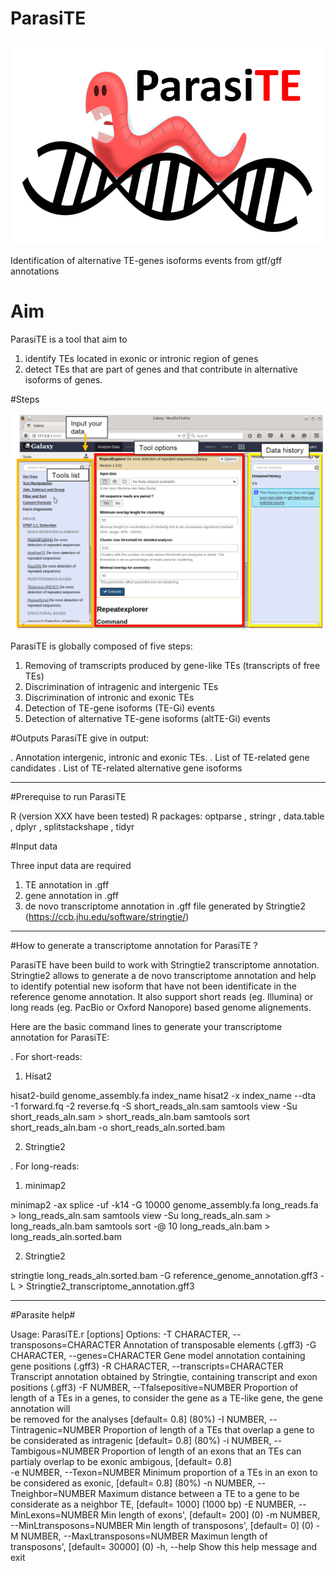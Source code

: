 # ParasiTE

![](https://github.com/JBerthelier/ParasiTE/blob/master/logo.png)

Identification of alternative TE-genes isoforms events from gtf/gff annotations

# Aim 

ParasiTE is a tool that aim to 
1) identify TEs located in exonic or intronic region of genes 
2) detect TEs that are part of genes and that contribute in alternative isoforms of genes.

#Steps

![](https://github.com/JBerthelier/PiRATE/blob/master/pirate-galaxy.PNG?raw=true)

ParasiTE is globally composed of five steps:

1) Removing of tramscripts produced by gene-like TEs (transcripts of free TEs)
2) Discrimination of intragenic and intergenic TEs
3) Discrimination of intronic and exonic TEs
4) Detection of TE-gene isoforms (TE-Gi) events
5) Detection of alternative TE-gene isoforms (altTE-Gi) events

#Outputs
ParasiTE give in output:

. Annotation intergenic, intronic and exonic TEs.
. List of TE-related gene candidates
. List of TE-related alternative gene isoforms

______________________________________

#Prerequise to run ParasiTE

R (version XXX have been tested)
R packages: optparse , stringr , data.table , dplyr , splitstackshape , tidyr

#Input data

Three input data are required

1) TE annotation in .gff 
2) gene annotation in .gff
3) de novo transcriptome annotation in .gff file generated by Stringtie2 (https://ccb.jhu.edu/software/stringtie/)

_____________________________________

#How to generate a transcriptome annotation for ParasiTE ?

ParasiTE have been build to work with Stringtie2 transcriptome annotation. 
Stringtie2 allows to generate a de novo transcriptome annotation and help to identify potential new isoform that have not been identificate in the reference genome annotation.
It also support short reads (eg. Illumina) or long reads (eg. PacBio or Oxford Nanopore) based genome alignements. 

Here are the basic command lines to generate your transcriptome annotation for ParasiTE:

. For short-reads:

1) Hisat2

hisat2-build genome_assembly.fa index_name
hisat2 -x index_name --dta -1 forward.fq -2 reverse.fq -S short_reads_aln.sam
samtools view -Su short_reads_aln.sam > short_reads_aln.bam 
samtools sort short_reads_aln.bam -o short_reads_aln.sorted.bam

2) Stringtie2


. For long-reads:

1) minimap2

minimap2 -ax splice -uf -k14 -G 10000 genome_assembly.fa long_reads.fa > long_reads_aln.sam
samtools view -Su long_reads_aln.sam > long_reads_aln.bam
samtools sort -@ 10 long_reads_aln.bam > long_reads_aln.sorted.bam

2) Stringtie2

stringtie long_reads_aln.sorted.bam -G reference_genome_annotation.gff3 -L > Stringtie2_transcriptome_annotation.gff3
____________________________________________

#Parasite help#

Usage: ParasiTE.r [options]
Options:
        -T CHARACTER, --transposons=CHARACTER
                Annotation of transposable elements (.gff3)
        -G CHARACTER, --genes=CHARACTER
                Gene model annotation containing gene positions (.gff3)
        -R CHARACTER, --transcripts=CHARACTER
                Transcript annotation obtained by Stringtie, containing transcript and exon positions (.gff3)
        -F NUMBER, --Tfalsepositive=NUMBER
                Proportion of length of a TEs in a genes, to consider the gene as a TE-like gene, the gene annotation  will              
                be removed for the analyses [default= 0.8] (80%)
        -I NUMBER, --Tintragenic=NUMBER
                Proportion of length of a TEs that overlap a gene to be considerated as intragenic [default= 0.8] (80%)
        -i NUMBER, --Tambigous=NUMBER
                Proportion of length of an exons that an TEs can partialy overlap to be exonic ambigous, [default= 0.8]          
        -e NUMBER, --Texon=NUMBER
                Minimum proportion of a TEs in an exon to be considered as exonic, [default= 0.8] (80%)
        -n NUMBER, --Tneighbor=NUMBER
                Maximum distance between a TE to a gene to be considerate as a neighbor TE, [default= 1000] (1000 bp)
        -E NUMBER, --MinLexons=NUMBER
                Min length of exons',  [default= 200] (0)
        -m NUMBER, --MinLtransposons=NUMBER
                Min length of transposons',  [default= 0] (0)
        -M NUMBER, --MaxLtransposons=NUMBER
                Maximun length of transposons',  [default= 30000] (0)
        -h, --help                 Show this help message and exit




